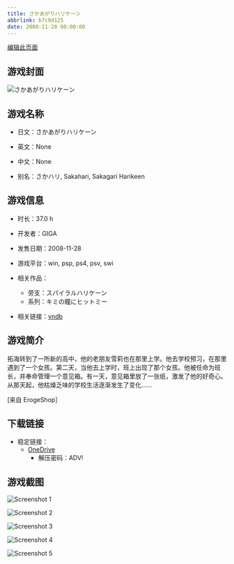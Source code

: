 ```yaml
---
title: さかあがりハリケーン
abbrlink: b7c9d125
date: 2008-11-28 00:00:00
---
```

[编辑此页面](https://github.com/ACG-3/ADV3-source/blob/main/source/_posts/games/%E3%81%95%E3%81%8B%E3%81%82%E3%81%8C%E3%82%8A%E3%83%8F%E3%83%AA%E3%82%B1%E3%83%BC%E3%83%B3.md)

## 游戏封面

![さかあがりハリケーン](https://pan.timero.xyz/d/onedrive/img_lib_001/%E3%81%95%E3%81%8B%E3%81%82%E3%81%8C%E3%82%8A%E3%83%8F%E3%83%AA%E3%82%B1%E3%83%BC%E3%83%B3_cover.avif)


## 游戏名称

- 日文：さかあがりハリケーン
- 英文：None
- 中文：None

- 别名：さかハリ, Sakahari, Sakagari Harikeen


## 游戏信息

- 时长：37.0 h
- 开发者：GIGA
- 发售日期：2008-11-28
- 游戏平台：win, psp, ps4, psv, swi
- 相关作品：
   - 旁支：スパイラルハリケーン
   - 系列：キミの瞳にヒットミー

- 相关链接：[vndb](https://vndb.org/v1199)


## 游戏简介

拓海转到了一所新的高中，他的老朋友雪莉也在那里上学。他去学校预习，在那里遇到了一个女孩。第二天，当他去上学时，班上出现了那个女孩。他被任命为班长，并奉命管理一个意见箱。有一天，意见箱里放了一张纸，激发了他的好奇心。从那天起，他枯燥乏味的学校生活逐渐发生了变化......

[来自 ErogeShop］


## 下载链接

- 稳定链接：
    - [OneDrive](https://pan.timero.xyz/onedrive/adv_lib_001/%E3%81%95%E3%81%8B%E3%81%82%E3%81%8C%E3%82%8A%E3%83%8F%E3%83%AA%E3%82%B1%E3%83%BC%E3%83%B3)
        - 解压密码：ADV!



## 游戏截图


![Screenshot 1](https://pan.timero.xyz/d/onedrive/img_lib_001/%E3%81%95%E3%81%8B%E3%81%82%E3%81%8C%E3%82%8A%E3%83%8F%E3%83%AA%E3%82%B1%E3%83%BC%E3%83%B3_Screenshot_1.avif)

![Screenshot 2](https://pan.timero.xyz/d/onedrive/img_lib_001/%E3%81%95%E3%81%8B%E3%81%82%E3%81%8C%E3%82%8A%E3%83%8F%E3%83%AA%E3%82%B1%E3%83%BC%E3%83%B3_Screenshot_2.avif)

![Screenshot 3](https://pan.timero.xyz/d/onedrive/img_lib_001/%E3%81%95%E3%81%8B%E3%81%82%E3%81%8C%E3%82%8A%E3%83%8F%E3%83%AA%E3%82%B1%E3%83%BC%E3%83%B3_Screenshot_3.avif)

![Screenshot 4](https://pan.timero.xyz/d/onedrive/img_lib_001/%E3%81%95%E3%81%8B%E3%81%82%E3%81%8C%E3%82%8A%E3%83%8F%E3%83%AA%E3%82%B1%E3%83%BC%E3%83%B3_Screenshot_4.avif)

![Screenshot 5](https://pan.timero.xyz/d/onedrive/img_lib_001/%E3%81%95%E3%81%8B%E3%81%82%E3%81%8C%E3%82%8A%E3%83%8F%E3%83%AA%E3%82%B1%E3%83%BC%E3%83%B3_Screenshot_5.avif)

